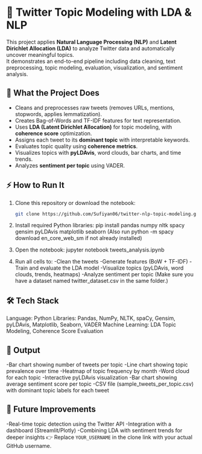 # 📝 Twitter Topic Modeling with LDA & NLP

This project applies **Natural Language Processing (NLP)** and **Latent Dirichlet Allocation (LDA)** to analyze Twitter data and automatically uncover meaningful topics.  
It demonstrates an end-to-end pipeline including data cleaning, text preprocessing, topic modeling, evaluation, visualization, and sentiment analysis.

## 📌 What the Project Does
- Cleans and preprocesses raw tweets (removes URLs, mentions, stopwords, applies lemmatization).
- Creates Bag-of-Words and TF-IDF features for text representation.
- Uses **LDA (Latent Dirichlet Allocation)** for topic modeling, with **coherence score** optimization.
- Assigns each tweet to its **dominant topic** with interpretable keywords.
- Evaluates topic quality using **coherence metrics**.
- Visualizes topics with **pyLDAvis**, word clouds, bar charts, and time trends.
- Analyzes **sentiment per topic** using VADER.

## ⚡ How to Run It
1. Clone this repository or download the notebook:
   ```bash
   git clone https://github.com/Sufiyan06/twitter-nlp-topic-modeling.git
   
2. Install required Python libraries:
pip install pandas numpy nltk spacy gensim pyLDAvis matplotlib seaborn
(Also run python -m spacy download en_core_web_sm if not already installed)

3. Open the notebook:
jupyter notebook tweets_analysis.ipynb

4. Run all cells to:
-Clean the tweets
-Generate features (BoW + TF-IDF)
-Train and evaluate the LDA model
-Visualize topics (pyLDAvis, word clouds, trends, heatmaps)
-Analyze sentiment per topic
(Make sure you have a dataset named twitter_dataset.csv in the same folder.)

## 🛠️ Tech Stack
Language: Python
Libraries: Pandas, NumPy, NLTK, spaCy, Gensim, pyLDAvis, Matplotlib, Seaborn, VADER
Machine Learning: LDA Topic Modeling, Coherence Score Evaluation

## 📂 Output
-Bar chart showing number of tweets per topic
-Line chart showing topic prevalence over time
-Heatmap of topic frequency by month
-Word cloud for each topic
-Interactive pyLDAvis visualization
-Bar chart showing average sentiment score per topic
-CSV file (sample_tweets_per_topic.csv) with dominant topic labels for each tweet

## 🚀 Future Improvements
-Real-time topic detection using the Twitter API
-Integration with a dashboard (Streamlit/Plotly)
-Combining LDA with sentiment trends for deeper insights
👉 Replace `YOUR_USERNAME` in the clone link with your actual GitHub username.  
